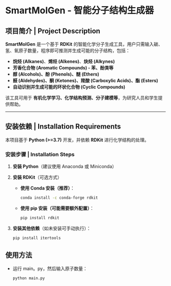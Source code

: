 # **SmartMolGen - 智能分子结构生成器**  

## **项目简介 | Project Description**  
**SmartMolGen** 是一个基于 **RDKit** 的智能化学分子生成工具，用户只需输入碳、氢、氧原子数量，程序即可推测并生成可能的分子结构，包括：  

- **烷烃 (Alkanes)**、**烯烃 (Alkenes)**、**炔烃 (Alkynes)**  
- **芳香化合物 (Aromatic Compounds) - 苯、酚类等**  
- **醇 (Alcohols)、酚 (Phenols)、醚 (Ethers)**  
- **醛 (Aldehydes)、酮 (Ketones)、羧酸 (Carboxylic Acids)、酯 (Esters)**  
- **自动识别并生成可能的环状化合物 (Cyclic Compounds)**  

该工具可用于 **有机化学学习、化学结构预测、分子建模等**，为研究人员和学生提供帮助。  

---

## **安装依赖 | Installation Requirements**  
本项目基于 **Python (>=3.7)** 开发，并依赖 **RDKit** 进行化学结构的处理。  

### **安装步骤 | Installation Steps**  

1. **安装 Python**（建议使用 Anaconda 或 Miniconda）  
2. **安装 RDKit**（可选方式）  

   - **使用 Conda 安装（推荐）**：  
     ```bash
     conda install -c conda-forge rdkit
     ```  
   - **使用 pip 安装（可能需要额外配置）**：  
     ```bash
     pip install rdkit
     ```  

3. **安装其他依赖**（如未安装可手动执行）：  
   ```bash
   pip install itertools
   
## 使用方法
  - 运行 main。py，然后输入原子数量：
     ```bash
     python main.py
     ```
